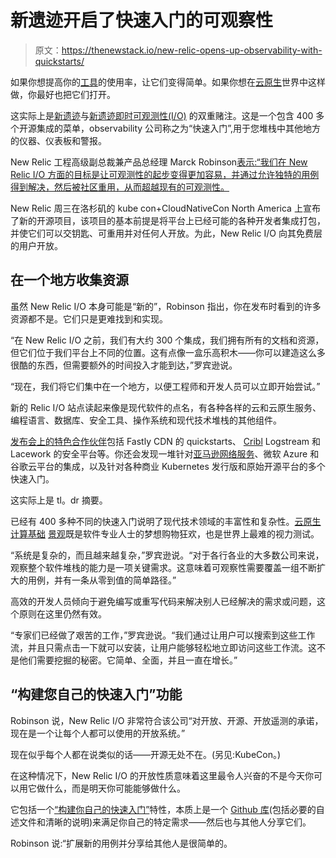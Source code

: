 # 新遗迹开启了快速入门的可观察性

> 原文：<https://thenewstack.io/new-relic-opens-up-observability-with-quickstarts/>

如果你想提高你的[工具](https://thenewstack.io/category/tools/)的使用率，让它们变得简单。如果你想在[云原生](https://thenewstack.io/category/cloud-native/)世界中这样做，你最好也把它们打开。

这实际上是[新遗迹](http://newrelic.com/?utm_content=inline-mention)与[新遗迹即时可观测性(I/O)](https://developer.newrelic.com/instant-observability/) 的双重赌注。这是一个包含 400 多个开源集成的菜单，observability 公司称之为“快速入门”,用于您堆栈中其他地方的仪器、仪表板和警报。

New Relic 工程高级副总裁兼产品总经理 Marck Robinson[表示:“我们在 New Relic I/O 方面的目标是让可观测性的起步变得更加容易，并通过允许独特的用例得到解决，然后被社区重用，从而超越现有的可观测性。](https://www.linkedin.com/in/marck-robinson-9596323)

New Relic 周三在洛杉矶的 kube con+CloudNativeCon North America 上宣布了新的开源项目，该项目的基本前提是将平台上已经可能的各种开发者集成打包，并使它们可以交钥匙、可重用并对任何人开放。为此，New Relic I/O 向其免费层的用户开放。

## 在一个地方收集资源

虽然 New Relic I/O 本身可能是“新的”，Robinson 指出，你在发布时看到的许多资源都不是。它们只是更难找到和实现。

“在 New Relic I/O 之前，我们有大约 300 个集成，我们拥有所有的文档和资源，但它们位于我们平台上不同的位置。这有点像一盒乐高积木——你可以建造这么多很酷的东西，但需要额外的时间投入才能到达，”罗宾逊说。

“现在，我们将它们集中在一个地方，以便工程师和开发人员可以立即开始尝试。”

新的 Relic I/O 站点读起来像是现代软件的点名，有各种各样的云和云原生服务、编程语言、数据库、安全工具、操作系统和现代技术堆栈的其他组件。

[发布会上的特色合作伙伴](https://developer.newrelic.com/instant-observability/?category=featured)包括 Fastly CDN 的 quickstarts、 [Cribl](https://cribl.io/?utm_content=inline-mention) Logstream 和 Lacework 的安全平台等。你还会发现一堆针对[亚马逊网络服务](https://aws.amazon.com/?utm_content=inline-mention)、微软 Azure 和谷歌云平台的集成，以及针对各种商业 Kubernetes 发行版和原始开源平台的多个快速入门。

这实际上是 tl。dr 摘要。

已经有 400 多种不同的快速入门说明了现代技术领域的丰富性和复杂性。[云原生计算基础](https://cncf.io/?utm_content=inline-mention) [景观](https://landscape.cncf.io/)既是软件专业人士的梦想购物狂欢，也是世界上最难的视力测试。

“系统是复杂的，而且越来越复杂，”罗宾逊说。“对于各行各业的大多数公司来说，观察整个软件堆栈的能力是一项关键需求。这意味着可观察性需要覆盖一组不断扩大的用例，并有一条从零到值的简单路径。”

高效的开发人员倾向于避免编写或重写代码来解决别人已经解决的需求或问题，这个原则在这里仍然有效。

“专家们已经做了艰苦的工作，”罗宾逊说。“我们通过让用户可以搜索到这些工作流，并且只需点击一下就可以安装，让用户能够轻松地立即访问这些工作流。这不是他们需要挖掘的秘密。它简单、全面，并且一直在增长。”

## “构建您自己的快速入门”功能

Robinson 说，New Relic I/O 非常符合该公司“对开放、开源、开放遥测的承诺，现在是一个让每个人都可以使用的开放系统。”

现在似乎每个人都在说类似的话——开源无处不在。(另见:KubeCon。)

在这种情况下，New Relic I/O 的开放性质意味着这里最令人兴奋的不是今天你可以用它做什么，而是明天你可能能够做什么。

它包括一个[“构建你自己的快速入门”](https://github.com/newrelic/newrelic-quickstarts)特性，本质上是一个 [Github 库](https://github.com/newrelic/newrelic-quickstarts)(包括必要的自述文件和清晰的说明)来满足你自己的特定需求——然后也与其他人分享它们。

Robinson 说:“扩展新的用例并分享给其他人是很简单的。

<svg xmlns:xlink="http://www.w3.org/1999/xlink" viewBox="0 0 68 31" version="1.1"><title>Group</title> <desc>Created with Sketch.</desc></svg>